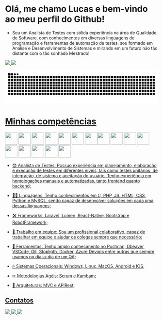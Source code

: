  # Olá, me chamo Lucas e bem-vindo ao meu perfil do Github! 

- Sou um Analista de Testes com sólida experiência na área de Qualidade de Software, com conhecimentos em diversas linguagens de programação e ferramentas de automação de testes, sou formado em Análise e Desenvolvimento de Sistemas e mirando em um futuro não tão distante com o tão sonhado Mestrado! 

<div>
    <a href="https://github.com/JoseLucasQA">
        <img height="180em"
             src="https://github-readme-stats.vercel.app/api/top-langs/?username=JoseLucasQA&layout=compact&langs_count=7&theme=dark"/>
        <img height="180em" 
             src="https://github-readme-stats.vercel.app/api?username=JoseLucasQA&show_icons=true&theme=dark&include_all_commits=true&count_private=true"/>
</div>
    
![snake gif](https://github.com/JoseLucasQA/JoseLucasQA/blob/output/github-contribution-grid-snake-dark.svg)

# Minhas competências

<img src="https://cdn.jsdelivr.net/gh/devicons/devicon/icons/apache/apache-original-wordmark.svg" width="40" height="40"/>                                             <img src="https://cdn.jsdelivr.net/gh/devicons/devicon/icons/azure/azure-original-wordmark.svg" width="40" height="40"/>                                             <img src="https://cdn.jsdelivr.net/gh/devicons/devicon/icons/bootstrap/bootstrap-plain-wordmark.svg" width="40" height="40"/>                                       <img src="https://cdn.jsdelivr.net/gh/devicons/devicon/icons/c/c-original.svg"  width="40" height="40"/>                                                             <img src="https://cdn.jsdelivr.net/gh/devicons/devicon/icons/composer/composer-original.svg" width="40" height="40"/>                                                 <img src="https://cdn.jsdelivr.net/gh/devicons/devicon/icons/docker/docker-original-wordmark.svg" width="40" height="40"/> 
<img src="https://cdn.jsdelivr.net/gh/devicons/devicon/icons/git/git-original.svg" width="40" height="40"/><img src="https://cdn.jsdelivr.net/gh/devicons/devicon/icons/javascript/javascript-original.svg" width="40" height="40"/>
<img src="https://cdn.jsdelivr.net/gh/devicons/devicon/icons/jenkins/jenkins-original.svg" width="40" height="40"/>
<img src="https://cdn.jsdelivr.net/gh/devicons/devicon/icons/laravel/laravel-plain-wordmark.svg" width="40" height="40"/>
<img src="https://cdn.jsdelivr.net/gh/devicons/devicon/icons/linux/linux-original.svg" width="40" height="40"/>
<img src="https://cdn.jsdelivr.net/gh/devicons/devicon/icons/mysql/mysql-original-wordmark.svg" width="40" height="40"/>
<img src="https://cdn.jsdelivr.net/gh/devicons/devicon/icons/php/php-original.svg" width="40" height="40"/>
<img src="https://cdn.jsdelivr.net/gh/devicons/devicon/icons/python/python-original-wordmark.svg" width="40" height="40"/>
<img src="https://cdn.jsdelivr.net/gh/devicons/devicon/icons/react/react-original.svg" width="40" height="40"/>
<img src="https://cdn.jsdelivr.net/gh/devicons/devicon/icons/vscode/vscode-original-wordmark.svg" width="40" height="40"/>
          
- 😎 Analista de Testes: Possuo experiência em planejamento, elaboração e execução de testes em diferentes níveis, tais como testes unitários, de integração, de sistema e aceitação do usuário. Tenho experiência em homologações manuais e automatizadas, tanto frontend quanto backend;

- 👨‍💻 Linguagens: Tenho conhecimentos em C, PHP, JS, HTML, CSS, Python e MySQL, sendo capaz de desenvolver soluções em cada uma dessas linguagens;

- 🛠 Frameworks: Laravel, Lumen, React-Native, Bootstrap e RobotFramework;

- 🦾 Trabalho em equipe: Sou um profissional colaborativo, capaz de trabalhar em equipe e ajudar os colegas sempre que necessário;

- 🔧 Ferramentas: Tenho amplo conhecimento no Postman, Dbeaver, VSCode, Git, Stopligth, Docker, Azure Devops entre outras que sempre usamos no dia-a-dia de um QA;

- 🖱 Sistemas Operacionais: Windows, Linux, MacOS, Android e IOS;

- ✏ Metodologias Agéis: Scrum e Kambam;

- 📗 Arquiteturas: MVC e APIRest;

## Contatos

<div>
    <a href="https://www.instagram.com/jlucas.msantos/" target="_blank">
        <img src="https://img.shields.io/badge/-Instagram-%23E4405F?style=for-the-badge&logo=instagram&logoColor=white" target="_blank"> 
    </a>
    <a href = "mailto:msantoslucas@outlook.com">
        <img src="https://img.shields.io/badge/Microsoft_Outlook-0078D4?style=for-the-badge&logo=microsoft-outlook&logoColor=white" target="_blank">
    </a>
    <a href="https://www.linkedin.com/in/j-lucas-b3b9501a5/" target="_blank">
        <img src="https://img.shields.io/badge/-LinkedIn-%230077B5?style=for-the-badge&logo=linkedin&logoColor=white" target="_blank">
    </a>   
</div>
